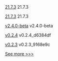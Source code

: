 
[21.7.3](https://github.com/hyperledger/besu/releases/tag/21.7.3) 21.7.3

[21.7.3](https://github.com/hyperledger/besu-docs/releases/tag/21.7.3) 21.7.3

[v2.4.0-beta](https://github.com/hyperledger/fabric-chaincode-node/releases/tag/v2.4.0-beta) v2.4.0-beta

[v0.2.4](https://github.com/hyperledger-labs/firefly-ui/releases/tag/v0.2.4) v0.2.4_d6384df

[v0.2.3](https://github.com/hyperledger-labs/firefly-ui/releases/tag/v0.2.3) v0.2.3_9168e9c


[See more >>>](https://start-here.hyperledger.org/releases)
